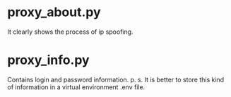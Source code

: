 # proxy_about.py
It clearly shows the process of ip spoofing.

# proxy_info.py
Contains login and password information. 
p. s. It is better to store this kind of information in a virtual environment .env file.
